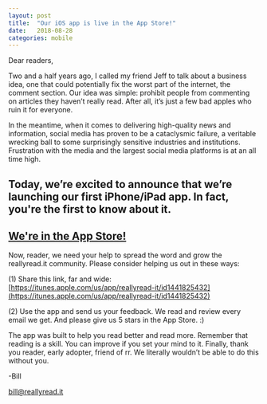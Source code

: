 ```yaml
---
layout: post
title:  "Our iOS app is live in the App Store!"
date:   2018-08-28
categories: mobile
---
```

Dear readers,

Two and a half years ago, I called my friend Jeff to talk about a business idea, one that could potentially fix the worst part of the internet, the comment section. Our idea was simple: prohibit people from commenting on articles they haven’t really read. After all, it’s just a few bad apples who ruin it for everyone.

In the meantime, when it comes to delivering high-quality news and information, social media has proven to be a cataclysmic failure, a veritable wrecking ball to some surprisingly sensitive industries and institutions. Frustration with the media and the largest social media platforms is at an all time high.

## Today, we’re excited to announce that we’re launching our first iPhone/iPad app. In fact, you're the first to know about it.
## [We're in the App Store!]((https://itunes.apple.com/us/app/reallyread-it/id1441825432))

Now, reader, we need your help to spread the word and grow the reallyread.it community. Please consider helping us out in these ways:

(1) Share this link, far and wide: [https://itunes.apple.com/us/app/reallyread-it/id1441825432](https://itunes.apple.com/us/app/reallyread-it/id1441825432)

(2) Use the app and send us your feedback. We read and review every email we get. And please give us 5 stars in the App Store. :)

The app was built to help you read better and read more. Remember that reading is a skill. You can improve if you set your mind to it. Finally, thank you reader, early adopter, friend of rr. We literally wouldn’t be able to do this without you.

-Bill

bill@reallyread.it